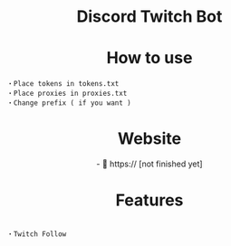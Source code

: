 <h1 align="center">Discord Twitch Bot</h1>



<h1 align="center">
 How to use
</h1>

```
・Place tokens in tokens.txt
・Place proxies in proxies.txt
・Change prefix ( if you want )
```
<h1 align="center">
 Website
</h1>
<p align="center">
- 👋 https:// [not finished yet]
</p>
<h1 align="center">
 Features
</h1>

```

・Twitch Follow

```
